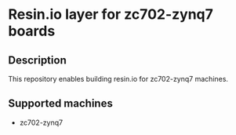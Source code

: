# Resin.io layer for zc702-zynq7 boards

## Description
This repository enables building resin.io for zc702-zynq7 machines.

## Supported machines
* zc702-zynq7
